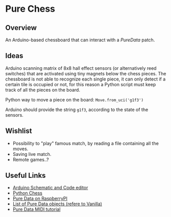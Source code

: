 # Pure Chess
## Overview
An Arduino-based chessboard that can interact with a _PureData_ patch.

## Ideas
Arduino scanning matrix of 8x8 hall effect sensors (or alternatively reed switches) that are activated using tiny magnets below the chess pieces.
The chessboard is not able to recognize each single piece, it can only detect if a certain tile is occupied or not, for this reason a Python script must keep track of all the pieces on the board.

Python way to move a piece on the board:
`Move.from_uci('g1f3')`

Arduino should provide the string `g1f3`, according to the state of the sensors.

## Wishlist

- Possibility to "play" famous match, by reading a file containing all the moves.
- Saving live match.
- Remote games..?

## Useful Links
- [Arduino Schematic and Code editor](https://www.circuito.io/)
- [Python Chess](https://python-chess.readthedocs.io/en/latest/)
- [Pure Data on RaspberryPI](https://puredata.info/docs/raspberry-pi)
- [List of Pure Data objects (refere to Vanilla)](https://puredata.info/docs/ListOfPdExternals/)
- [Pure Data MIDI tutorial](https://puredata.info/Members/fgadea/using-pd-with-a-midi-controller/at_download/file)
